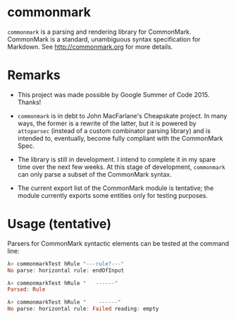 # commonmark

`commonmark` is a parsing and rendering library for CommonMark.
CommonMark is a standard, unambiguous syntax specification for Markdown.
See http://commonmark.org for more details.

# Remarks

- This project was made possible by Google Summer of Code 2015. Thanks!

- `commonmark` is in debt to John MacFarlane's Cheapskate project.
  In many ways, the former is a rewrite of the latter, but it is powered by
  `attoparsec` (instead of a custom combinator parsing library) and is
  intended to, eventually, become fully compliant with the CommonMark Spec.

- The library is still in development. I intend to complete it in my spare
  time over the next few weeks. At this stage of development, `commonmark`
  can only parse a subset of the CommonMark syntax.

- The current export list of the CommonMark module is tentative; the module
currently exports some entities only for testing purposes.

# Usage (tentative)

Parsers for CommonMark syntactic elements can be tested at the command line:

```haskell
λ> commonmarkTest hRule "---rule?---"
No parse: horizontal rule: endOfInput

λ> commonmarkTest hRule "   ------"
Parsed: Rule

λ> commonmarkTest hRule "    ------"
No parse: horizontal rule: Failed reading: empty
```

